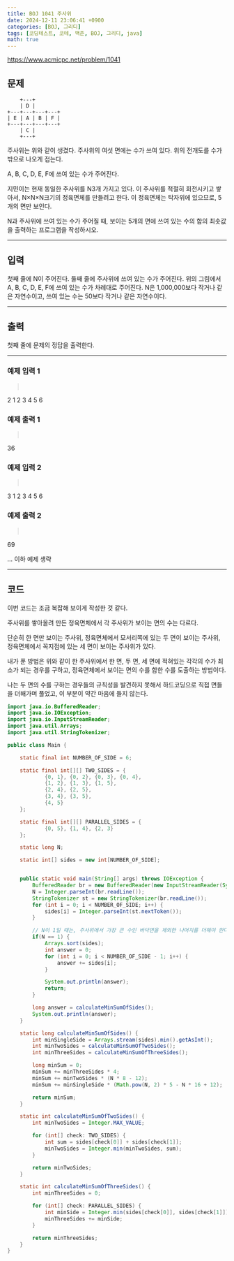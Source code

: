 ```yaml
---
title: BOJ 1041 주사위
date: 2024-12-11 23:06:41 +0900
categories: [BOJ, 그리디]
tags: [코딩테스트, 코테, 백준, BOJ, 그리디, java]
math: true
---
```


<https://www.acmicpc.net/problem/1041>

## 문제
```
    +---+        
    | D |        
+---+---+---+---+
| E | A | B | F |
+---+---+---+---+
    | C |        
    +---+        
```

주사위는 위와 같이 생겼다. 주사위의 여섯 면에는 수가 쓰여 있다. 위의 전개도를 수가 밖으로 나오게 접는다.

A, B, C, D, E, F에 쓰여 있는 수가 주어진다.

지민이는 현재 동일한 주사위를 N3개 가지고 있다. 이 주사위를 적절히 회전시키고 쌓아서, N×N×N크기의 정육면체를 만들려고 한다. 이 정육면체는 탁자위에 있으므로, 5개의 면만 보인다.

N과 주사위에 쓰여 있는 수가 주어질 때, 보이는 5개의 면에 쓰여 있는 수의 합의 최솟값을 출력하는 프로그램을 작성하시오.

---
## 입력
첫째 줄에 N이 주어진다. 둘째 줄에 주사위에 쓰여 있는 수가 주어진다. 위의 그림에서 A, B, C, D, E, F에 쓰여 있는 수가 차례대로 주어진다. N은 1,000,000보다 작거나 같은 자연수이고, 쓰여 있는 수는 50보다 작거나 같은 자연수이다.

---
## 출력
첫째 줄에 문제의 정답을 출력한다.

---
### 예제 입력 1
> <pre>
2
1 2 3 4 5 6
> </pre>

### 예제 출력 1
> <pre>
36
> </pre>

### 예제 입력 2
> <pre>
3
1 2 3 4 5 6
> </pre>

### 예제 출력 2
> <pre>
69
> </pre>

... 이하 예제 생략

---
## 코드

이번 코드는 조금 복잡해 보이게 작성한 것 같다.

주사위를 쌓아올려 만든 정육면체에서 각 주사위가 보이는 면의 수는 다르다.

단순히 한 면만 보이는 주사위, 정육면체에서 모서리쪽에 있는 두 면이 보이는 주사위, 정육면체에서 꼭지점에 있는 세 면이 보이는 주사위가 있다.

내가 푼 방법은 위와 같이 한 주사위에서 한 면, 두 면, 세 면에 적혀있는 각각의 수가 최소가 되는 경우를 구하고, 정육면체에서 보이는 면의 수를 합한 수를 도출하는 방법이다.

나는 두 면의 수를 구하는 경우들의 규칙성을 발견하지 못해서 하드코딩으로 직접 면들을 더해가며 풀었고, 이 부분이 약간 마음에 들지 않는다.

```java
import java.io.BufferedReader;
import java.io.IOException;
import java.io.InputStreamReader;
import java.util.Arrays;
import java.util.StringTokenizer;

public class Main {

    static final int NUMBER_OF_SIDE = 6;

    static final int[][] TWO_SIDES = {
            {0, 1}, {0, 2}, {0, 3}, {0, 4},
            {1, 2}, {1, 3}, {1, 5},
            {2, 4}, {2, 5},
            {3, 4}, {3, 5},
            {4, 5}
    };

    static final int[][] PARALLEL_SIDES = {
            {0, 5}, {1, 4}, {2, 3}
    };

    static long N;

    static int[] sides = new int[NUMBER_OF_SIDE];


    public static void main(String[] args) throws IOException {
        BufferedReader br = new BufferedReader(new InputStreamReader(System.in));
        N = Integer.parseInt(br.readLine());
        StringTokenizer st = new StringTokenizer(br.readLine());
        for (int i = 0; i < NUMBER_OF_SIDE; i++) {
            sides[i] = Integer.parseInt(st.nextToken());
        }

        // N이 1일 때는, 주사위에서 가장 큰 수인 바닥면을 제외한 나머지를 더해야 한다.
        if(N == 1) {
            Arrays.sort(sides);
            int answer = 0;
            for (int i = 0; i < NUMBER_OF_SIDE - 1; i++) {
                answer += sides[i];
            }

            System.out.println(answer);
            return;
        }

        long answer = calculateMinSumOfSides();
        System.out.println(answer);
    }

    static long calculateMinSumOfSides() {
        int minSingleSide = Arrays.stream(sides).min().getAsInt();
        int minTwoSides = calculateMinSumOfTwoSides();
        int minThreeSides = calculateMinSumOfThreeSides();

        long minSum = 0;
        minSum += minThreeSides * 4;
        minSum += minTwoSides * (N * 8 - 12);
        minSum += minSingleSide * (Math.pow(N, 2) * 5 - N * 16 + 12);

        return minSum;
    }

    static int calculateMinSumOfTwoSides() {
        int minTwoSides = Integer.MAX_VALUE;

        for (int[] check: TWO_SIDES) {
            int sum = sides[check[0]] + sides[check[1]];
            minTwoSides = Integer.min(minTwoSides, sum);
        }

        return minTwoSides;
    }

    static int calculateMinSumOfThreeSides() {
        int minThreeSides = 0;

        for (int[] check: PARALLEL_SIDES) {
            int minSide = Integer.min(sides[check[0]], sides[check[1]]);
            minThreeSides += minSide;
        }

        return minThreeSides;
    }
}
```
